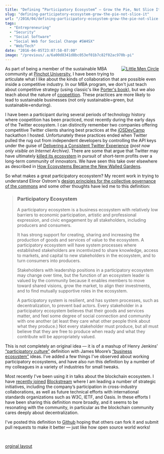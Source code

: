 ```yaml
---
title: "Defining “Participatory Ecosystem” — Grow the Pie, Not Slice It!"
slug: "defining-participatory-ecosystem-grow-the-pie-not-slice-it"
url: "/2016/04/defining-participatory-ecosystem-grow-the-pie-not-slice-it.html"
tags:
  - "Entrepreneuring"
  - "Security"
  - "Social Software"
  - "Social Web for Social Change #SW4SX"
  - "Web/Tech"
date: "2016-04-05T23:07:58-07:00"
image: "/previous/.a/6a00d8341d8bc053ef01b7c82f02ac970b-pi"
---
```

<p><a class="asset-img-link" href="/previous/.a/6a00d8341d8bc053ef01b7c82f02ac970b-pi" style="float: right;"><img alt="Little Men Circle" class="asset  asset-image at-xid-6a00d8341d8bc053ef01b7c82f02ac970b img-responsive" src="/previous/.a/6a00d8341d8bc053ef01b7c82f02ac970b-320wi" style="margin: 0px 0px 5px 5px;" title="Little Men Circle" /></a>As part of being a&#0160;member of the sustainable MBA community at <a href="http://pinchot.edu/">Pinchot University</a>, I have been trying to articulate what I like about the kinds of collaboration that are possible even inside a competitive industry. In our MBA program, we don&#39;t just teach about competitive strategy&#0160;(using classic&#39;s like <a href="http://www.amazon.com/On-Competition-Michael-E-Porter/dp/0875847951">Porter&#39;s book</a>), but we also teach about the nature of&#0160;<a href="https://en.wikipedia.org/wiki/Coopetition" title="Wikipedia link to Coopetition">coopetition</a>. These practices&#0160;are more&#0160;likely to lead to sustainable businesses (not only sustainable=green, but sustainable=enduring).</p>
<p>I have been a participant during several periods of technology history where coopetition has been practiced, most recently during the early days of the Twitter ecosystem. I can distinctly remember two companies&#0160;offering competitive Twitter clients sharing best practices at the <a href="http://www.iosdevcamp.org">iOSDevCamp</a> hackathon I hosted. Unfortunately these practices ended when Twitter pulled the rug out from independent developers by controlling the API keys under the guise of <a href="https://web.archive.org/web/20131017201719/https://dev.twitter.com/blog/delivering-consistent-twitter-experience">Delivering a Consistent Twitter Experience</a><em>&#0160;(post now only visible on Internet Archive)</em>. There are some that argue that Twitter may have ultimately <a href="http://www.novaspivack.com/technology/where-twitter-went-wrong-and-how-to-right-it">killed its ecosystem</a> in pursuit of short-term profits over a long-term community of innovators. We have seen this take over elsewhere as described in&#0160;<a href="https://pando.com/2012/11/03/how-ecosystems-became-the-new-walled-gardens/">How Ecosystems Became the New Walled Gardens</a>.</p>
<p>So what makes a great participatory ecosystem? My recent work in trying to understand Elinor Ostrom&#39;s <a href="/2015/11/a-revised-ostroms-design-principles-for-collective-governance-of-the-commons-.html">design principles for the collective governance of the commons</a>&#0160;and some other thoughts have led me to this definition:</p>
<blockquote>
<h3>Participatory Ecosystem</h3>
<p>A participatory ecosystem is a business ecosystem with relatively low barriers to economic participation, artistic and professional expression, and civic engagement by all stakeholders, including producers and consumers.</p>
<p>It has strong support for creating, sharing and increasing the production of goods and services of value to the ecosystem. A participatory ecosystem will have system processes where established stakeholders are incentivized to share knowledge, access to markets, and capital to new stakeholders in the ecosystem, and to turn consumers into producers.</p>
<p>Stakeholders with leadership positions in a participatory ecosystem may change over time, but the function of an ecosystem leader is valued by the community because it enables members to move toward shared visions, grow the market, to align their investments, and to find mutually supportive roles in the ecosystem.</p>
<p>A participatory system is resilient, and has system processes, such as decentralization, to prevent bad actors. Every stakeholder in a participatory ecosystem believes that their goods and services matter, and feel some degree of social connection and community with one another (at least they care what other people think about what they produce.) Not every stakeholder must produce, but all must believe that they are free to produce when ready and what they contribute will be appropriately valued.</p>
</blockquote>
<p>This is not completely an original idea&#0160;— it is of&#0160;a mashup of Henry Jenkins’ <a href="http://en.wikipedia.org/wiki/Participatory_culture">“participatory culture”</a>&#0160;definition&#0160;with&#0160;James Moore’s <a href="http://en.wikipedia.org/wiki/Business_ecosystem">“business ecosystem”</a>&#0160;ideas. I&#39;ve added a few&#0160;things I&#39;ve observed about&#0160;working participatory ecosystems, and have also&#0160;run this definition&#0160;by a number of my colleagues in a variety of industries for small tweaks.</p>
<p>Most recently I&#39;ve been using it in talks about the blockchain ecosystem. I have <a href="https://blockstream.com/2016/04/05/blockstream-christopher-allen-linux-foundation-w3c-ietf/">recently joined</a> <a href="http://www.blockstream.com">Blockstream</a>&#0160;where I am leading a number of&#0160;strategic initiatives, including the company’s participation in cross-industry collaborations, as well as future technical efforts with international standards organizations such as W3C, IETF, and Oasis. In these efforts I have been sharing this definition more broadly, and it seems to be resonating with the community, in particular as the blockchain community cares deeply about decentralization.</p>
<p>I&#39;ve posted this definition to <a href="http://www.participatoryecosystem.com/">Github</a>&#0160;hoping that others can fork it and submit pull requests to make it better — just like how&#0160;open source world works!</p>
<p>&#0160;</p>
<p class="previous"><a href="/previous/2016/04/defining-participatory-ecosystem-grow-the-pie-not-slice-it.html" rel="syndication" class="u-syndication" >orginal layout</a></p>
